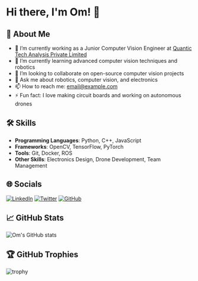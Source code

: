 # Hi there, I'm Om! 👋

## 🚀 About Me
- 🔭 I’m currently working as a Junior Computer Vision Engineer at [Quantic Tech Analysis Private Limited](https://www.quantictech.com)
- 🌱 I’m currently learning advanced computer vision techniques and robotics
- 👯 I’m looking to collaborate on open-source computer vision projects
- 💬 Ask me about robotics, computer vision, and electronics
- 📫 How to reach me: [email@example.com](mailto:email@example.com)
- ⚡ Fun fact: I love making circuit boards and working on autonomous drones

## 🛠 Skills
- **Programming Languages**: Python, C++, JavaScript
- **Frameworks**: OpenCV, TensorFlow, PyTorch
- **Tools**: Git, Docker, ROS
- **Other Skills**: Electronics Design, Drone Development, Team Management

## 🌐 Socials
[![LinkedIn](https://img.shields.io/badge/LinkedIn-blue?style=for-the-badge&logo=linkedin)](https://www.linkedin.com/in/om-rode-b51520202/)
[![Twitter](https://img.shields.io/badge/Twitter-blue?style=for-the-badge&logo=twitter)](https://x.com/OmRode3)
[![GitHub](https://img.shields.io/badge/GitHub-black?style=for-the-badge&logo=github)](https://github.com/omrode1)

## 📈 GitHub Stats
![Om's GitHub stats](https://github-readme-stats.vercel.app/api?username=omrode1&show_icons=true&theme=radical)

## 🏆 GitHub Trophies
![trophy](https://github-profile-trophy.vercel.app/?username=omrode1&theme=onedark)
